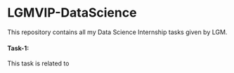 # LGMVIP-DataScience
This repository contains all my Data Science Internship tasks given by LGM.
#### Task-1:
This task is related to 
